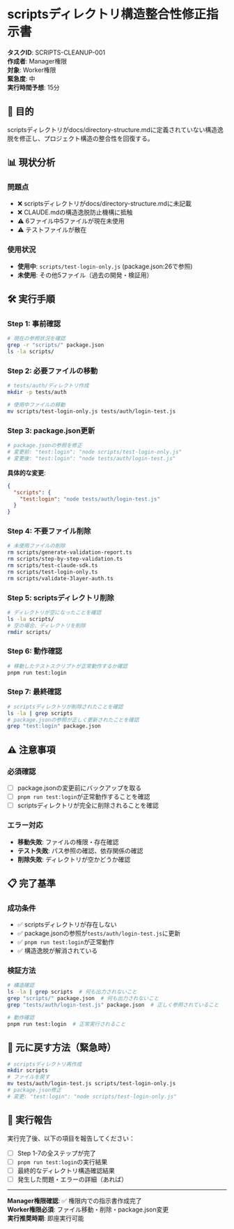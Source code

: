 # scriptsディレクトリ構造整合性修正指示書

**タスクID**: SCRIPTS-CLEANUP-001  
**作成者**: Manager権限  
**対象**: Worker権限  
**緊急度**: 中  
**実行時間予想**: 15分

## 🎯 目的

scriptsディレクトリがdocs/directory-structure.mdに定義されていない構造逸脱を修正し、プロジェクト構造の整合性を回復する。

## 📊 現状分析

### 問題点
- ❌ scriptsディレクトリがdocs/directory-structure.mdに未記載
- ❌ CLAUDE.mdの構造逸脱防止機構に抵触
- ⚠️ 6ファイル中5ファイルが現在未使用
- ⚠️ テストファイルが散在

### 使用状況
- **使用中**: `scripts/test-login-only.js` (package.json:26で参照)
- **未使用**: その他5ファイル（過去の開発・検証用）

## 🛠️ 実行手順

### Step 1: 事前確認
```bash
# 現在の参照状況を確認
grep -r "scripts/" package.json
ls -la scripts/
```

### Step 2: 必要ファイルの移動
```bash
# tests/auth/ディレクトリ作成
mkdir -p tests/auth

# 使用中ファイルの移動
mv scripts/test-login-only.js tests/auth/login-test.js
```

### Step 3: package.json更新
```bash
# package.jsonの参照を修正
# 変更前: "test:login": "node scripts/test-login-only.js"
# 変更後: "test:login": "node tests/auth/login-test.js"
```

**具体的な変更**:
```json
{
  "scripts": {
    "test:login": "node tests/auth/login-test.js"
  }
}
```

### Step 4: 不要ファイル削除
```bash
# 未使用ファイルの削除
rm scripts/generate-validation-report.ts
rm scripts/step-by-step-validation.ts
rm scripts/test-claude-sdk.ts
rm scripts/test-login-only.ts
rm scripts/validate-3layer-auth.ts
```

### Step 5: scriptsディレクトリ削除
```bash
# ディレクトリが空になったことを確認
ls -la scripts/
# 空の場合、ディレクトリを削除
rmdir scripts/
```

### Step 6: 動作確認
```bash
# 移動したテストスクリプトが正常動作するか確認
pnpm run test:login
```

### Step 7: 最終確認
```bash
# scriptsディレクトリが削除されたことを確認
ls -la | grep scripts
# package.jsonの参照が正しく更新されたことを確認
grep "test:login" package.json
```

## ⚠️ 注意事項

### 必須確認
- [ ] package.jsonの変更前にバックアップを取る
- [ ] `pnpm run test:login`が正常動作することを確認
- [ ] scriptsディレクトリが完全に削除されることを確認

### エラー対応
- **移動失敗**: ファイルの権限・存在確認
- **テスト失敗**: パス参照の確認、依存関係の確認
- **削除失敗**: ディレクトリが空かどうか確認

## 📋 完了基準

### 成功条件
- ✅ scriptsディレクトリが存在しない
- ✅ package.jsonの参照が`tests/auth/login-test.js`に更新
- ✅ `pnpm run test:login`が正常動作
- ✅ 構造逸脱が解消されている

### 検証方法
```bash
# 構造確認
ls -la | grep scripts  # 何も出力されないこと
grep "scripts/" package.json  # 何も出力されないこと
grep "tests/auth/login-test.js" package.json  # 正しく参照されていること

# 動作確認
pnpm run test:login  # 正常実行されること
```

## 🔄 元に戻す方法（緊急時）

```bash
# scriptsディレクトリ再作成
mkdir scripts
# ファイルを戻す
mv tests/auth/login-test.js scripts/test-login-only.js
# package.json修正
# 変更: "test:login": "node scripts/test-login-only.js"
```

## 📝 実行報告

実行完了後、以下の項目を報告してください：

- [ ] Step 1-7の全ステップが完了
- [ ] `pnpm run test:login`の実行結果
- [ ] 最終的なディレクトリ構造確認結果
- [ ] 発生した問題・エラーの詳細（あれば）

---

**Manager権限確認**: ✅ 権限内での指示書作成完了  
**Worker権限必須**: ファイル移動・削除・package.json変更  
**実行推奨時期**: 即座実行可能